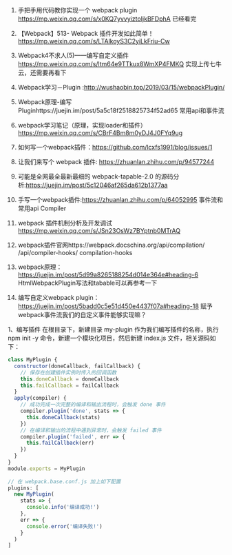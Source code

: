 1. 手把手用代码教你实现一个 webpack plugin https://mp.weixin.qq.com/s/x0KQ7yvvyiztoIjkBFDphA
已经看完
2. 【Webpack】513- Webpack 插件开发如此简单！https://mp.weixin.qq.com/s/LTAlkoyS3C2yiLkFriu-Cw

3. Webpack4不求人(5)——编写自定义插件 https://mp.weixin.qq.com/s/ltm64e9TTkux8WmXP4FMKQ
实现上传七牛云，还需要再看下
4. Webpack学习－Plugin :http://wushaobin.top/2019/03/15/webpackPlugin/
5. Webpack原理-编写Pluginhttps://juejin.im/post/5a5c18f2518825734f52ad65
常用api和事件流
6. webpack学习笔记（原理，实现loader和插件） https://mp.weixin.qq.com/s/CBrF4Bm8m0yDJ4J0FYq9ug
7. 如何写一个webpack插件：https://github.com/lcxfs1991/blog/issues/1
8. 让我们来写个 webpack 插件: https://zhuanlan.zhihu.com/p/94577244
9. 可能是全网最全最新最细的 webpack-tapable-2.0 的源码分析:https://juejin.im/post/5c12046af265da612b1377aa
10. 手写一个webpack插件:https://zhuanlan.zhihu.com/p/64052995
事件流和常用api Compiler

11. webpack 插件机制分析及开发调试 https://mp.weixin.qq.com/s/JSn23OsWz7BYptnb0MTrAQ 

12. webpack插件官网https://webpack.docschina.org/api/compilation/
/api/compiler-hooks/
compilation-hooks

13. webpack原理：https://juejin.im/post/5d99a8265188254d014e364e#heading-6
HtmlWebpackPlugin写法和tabable可以再参考一下
14. 编写自定义webpack plugin：https://juejin.im/post/5badd0c5e51d450e4437f07a#heading-18
赋予webpack事件流我们的自定义事件能够实现嘛？



1、编写插件
在根目录下，新建目录 my-plugin 作为我们编写插件的名称，执行 npm init -y 命令，新建一个模块化项目，然后新建 index.js 文件，相关源码如下：
```js
class MyPlugin {
  constructor(doneCallback, failCallback) {
    // 保存在创建插件实例时传入的回调函数
    this.doneCallback = doneCallback
    this.failCallback = failCallback
  }
  apply(compiler) {
    // 成功完成一次完整的编译和输出流程时，会触发 done 事件
    compiler.plugin('done', stats => {
      this.doneCallback(stats)
    })
    // 在编译和输出的流程中遇到异常时，会触发 failed 事件
    compiler.plugin('failed', err => {
      this.failCallback(err)
    })
  }
}
module.exports = MyPlugin
 
// 在 webpack.base.conf.js 加上如下配置
plugins: [
  new MyPlugin(
    stats => {
      console.info('编译成功!')
    },
    err => {
      console.error('编译失败!')
    }
  )
]
```
 